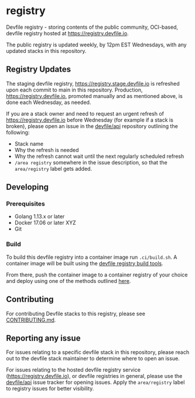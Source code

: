 # registry
Devfile registry - storing contents of the public community, OCI-based, devfile registry hosted at https://registry.devfile.io.

The public registry is updated weekly, by 12pm EST Wednesdays, with any updated stacks in this repository.

## Registry Updates

The staging devfile registry, https://registry.stage.devfile.io is refreshed upon each commit to main in this repository. Production, https://registry.devfile.io, promoted manually and as mentioned above, is done each Wednesday, as needed.

If you are a stack owner and need to request an urgent refresh of https://registry.devfile.io before Wednesday (for example if a stack is broken), please open an issue in the [devfile/api](https://github.com/devfile/api) repository outlining the following:

- Stack name
- Why the refresh is needed
- Why the refresh cannot wait until the next regularly scheduled refresh
- `/area registry` somewhere in the issue description, so that the `area/registry` label gets added.

## Developing

### Prerequisites

- Golang 1.13.x or later
- Docker 17.06 or later XYZ
- Git

### Build

To build this devfile registry into a container image run `.ci/build.sh`. A container image will be built using the [devfile registry build tools](https://github.com/devfile/registry-support/tree/master/build-tools).

From there, push the container image to a container registry of your choice and deploy using one of the methods outlined [here](https://github.com/devfile/registry-support#deploy).

## Contributing

For contributing Devfile stacks to this registry, please see [CONTRIBUTING.md](CONTRIBUTING.md).


## Reporting any issue

For issues relating to a specific devfile stack in this repository, please reach out to the devfile stack maintainer to determine where to open an issue.

For issues relating to the hosted devfile registry service (https://registry.devfile.io), or devfile registries in general, please use the [devfile/api](https://github.com/devfile/api/) issue tracker for opening issues. Apply the `area/registry` label to registry issues for better visibility.

